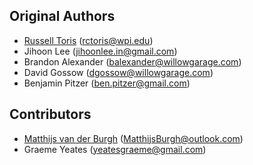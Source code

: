 Original Authors
----------------

 * [Russell Toris](http://users.wpi.edu/~rctoris/) (rctoris@wpi.edu)
 * Jihoon Lee (jihoonlee.in@gmail.com)
 * Brandon Alexander (balexander@willowgarage.com)
 * David Gossow (dgossow@willowgarage.com)
 * Benjamin Pitzer (ben.pitzer@gmail.com)

Contributors
------------

 * [Matthijs van der Burgh](https://github.com/MatthijsBurgh) (MatthijsBurgh@outlook.com)
 * Graeme Yeates (yeatesgraeme@gmail.com)
